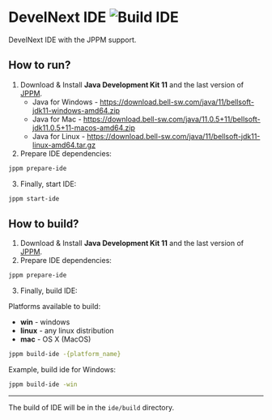 # DevelNext IDE ![Build IDE](https://github.com/jphp-group/develnext-ide/workflows/Build%20IDE/badge.svg)

DevelNext IDE with the JPPM support.

## How to run?

1. Download & Install **Java Development Kit 11** and the last version of [JPPM](https://github.com/jphp-group/jphp/releases).
   - Java for Windows - https://download.bell-sw.com/java/11/bellsoft-jdk11-windows-amd64.zip
   - Java for Mac - https://download.bell-sw.com/java/11.0.5+11/bellsoft-jdk11.0.5+11-macos-amd64.zip
   - Java for Linux - https://download.bell-sw.com/java/11/bellsoft-jdk11-linux-amd64.tar.gz
2. Prepare IDE dependencies:
```bash
jppm prepare-ide
```
3. Finally, start IDE:
```bash
jppm start-ide
```

## How to build?
1. Download & Install **Java Development Kit 11** and the last version of [JPPM](https://github.com/jphp-group/jphp/releases).
2. Prepare IDE dependencies:
```bash
jppm prepare-ide
```
3. Finally, build IDE:

Platforms available to build:

* **win** - windows
* **linux** - any linux distribution
* **mac** - OS X (MacOS)

```bash
jppm build-ide -{platform_name}
```

Example, build ide for Windows:
```bash
jppm build-ide -win
```

********************

The build of IDE will be in the `ide/build` directory.
